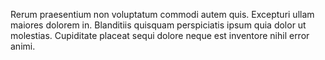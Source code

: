 Rerum praesentium non voluptatum commodi autem quis. Excepturi ullam maiores dolorem in. Blanditiis quisquam perspiciatis ipsum quia dolor ut molestias. Cupiditate placeat sequi dolore neque est inventore nihil error animi.